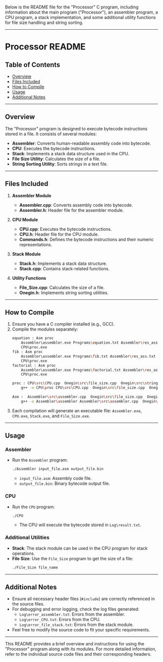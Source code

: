 Below is the README file for the "Processor" C program, including information about the main program ("Processor"), an assembler program, a CPU program, a stack implementation, and some additional utility functions for file size handling and string sorting.

---

# Processor README

## Table of Contents
- [Overview](#overview)
- [Files Included](#files-included)
- [How to Compile](#how-to-compile)
- [Usage](#usage)
- [Additional Notes](#additional-notes)

---

## Overview
The "Processor" program is designed to execute bytecode instructions stored in a file. It consists of several modules:

- **Assembler**: Converts human-readable assembly code into bytecode.
- **CPU**: Executes the bytecode instructions.
- **Stack**: Implements a stack data structure used in the CPU.
- **File Size Utility**: Calculates the size of a file.
- **String Sorting Utility**: Sorts strings in a text file.

---

## Files Included
1. **Assembler Module**
   - **Assembler.cpp**: Converts assembly code into bytecode.
   - **Assembler.h**: Header file for the assembler module.

2. **CPU Module**
   - **CPU.cpp**: Executes the bytecode instructions.
   - **CPU.h**: Header file for the CPU module.
   - **Commands.h**: Defines the bytecode instructions and their numeric representations.

3. **Stack Module**
   - **Stack.h**: Implements a stack data structure.
   - **Stack.cpp**: Contains stack-related functions.

4. **Utility Functions**
   - **File_Size.cpp**: Calculates the size of a file.
   - **Onegin.h**: Implements string sorting utilities.

---

## How to Compile
1. Ensure you have a C compiler installed (e.g., GCC).
2. Compile the modules separately:
   ```bash
   equation : Asm proc
	   Assembler\assembler.exe Programs\equation.txt Assembler\res_ass.txt
	   CPU\proc.exe
   fib : Asm proc
	   Assembler\assembler.exe Programs\fib.txt Assembler\res_ass.txt
	   CPU\proc.exe
   factorial : Asm proc
	   Assembler\assembler.exe Programs\factorial.txt Assembler\res_ass.txt
	   CPU\proc.exe
   
   proc : CPU\src\CPU.cpp  Onegin\src\file_size.cpp  Onegin\src\string_read.cpp  Onegin\src\destruct.cpp  Onegin\src\str_print.cpp  Stack\src\stack.cpp 
	   g++ -o CPU\proc CPU\src\CPU.cpp  Onegin\src\file_size.cpp  Onegin\src\string_read.cpp  Onegin\src\destruct.cpp  Onegin\src\str_print.cpp  Stack\src\stack.cpp
	
   Asm :  Assembler\src\assembler.cpp  Onegin\src\file_size.cpp  Onegin\src\string_read.cpp  Onegin\src\destruct.cpp  Onegin\src\str_print.cpp 
	   g++ -o Assembler\assembler Assembler\src\assembler.cpp  Onegin\src\file_size.cpp  Onegin\src\string_read.cpp  Onegin\src\destruct.cpp  Onegin\src\str_print.cpp
   ```
3. Each compilation will generate an executable file: `Assembler.exe`, `CPU.exe`, `Stack.exe`, and `File_Size.exe`.

---

## Usage
### Assembler
- Run the `Assembler` program:
  ```bash
  ./Assembler input_file.asm output_file.bin
  ```
  - `input_file.asm`: Assembly code file.
  - `output_file.bin`: Binary bytecode output file.

### CPU
- Run the `CPU` program:
  ```bash
  ./CPU
  ```
  - The CPU will execute the bytecode stored in `Log\result.txt`.

### Additional Utilities
- **Stack**: The stack module can be used in the CPU program for stack operations.
- **File Size**: Use the `File_Size` program to get the size of a file:
  ```bash
  ./File_Size file_name
  ```

---

## Additional Notes
- Ensure all necessary header files (`#include`) are correctly referenced in the source files.
- For debugging and error logging, check the log files generated:
  - `Log\error_assembler.txt`: Errors from the assembler.
  - `Log\error_CPU.txt`: Errors from the CPU.
  - `Log\error_file_stack.txt`: Errors from the stack module.
- Feel free to modify the source code to fit your specific requirements.

---

This README provides a brief overview and instructions for using the "Processor" program along with its modules. For more detailed information, refer to the individual source code files and their corresponding headers.
